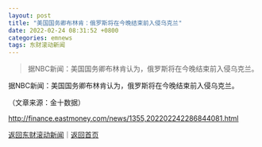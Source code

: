 ```yaml
---
layout: post
title: "美国国务卿布林肯：俄罗斯将在今晚结束前入侵乌克兰"
date: 2022-02-24 08:31:52 +0800
categories: emnews
tags: 东财滚动新闻
---
```

> 据NBC新闻：美国国务卿布林肯认为，俄罗斯将在今晚结束前入侵乌克兰。

<p>据NBC新闻：美国国务卿布林肯认为，俄罗斯将在今晚结束前入侵乌克兰。</p><p class="em_media">（文章来源：金十数据）</p>

<http://finance.eastmoney.com/news/1355,202202242286844081.html>

[返回东财滚动新闻](//finews.withounder.com/emnews/)｜[返回首页](//finews.withounder.com/)